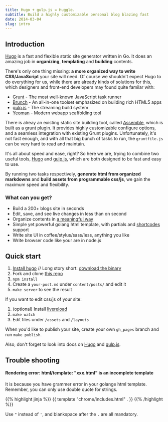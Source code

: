 ```yaml
---
title: Hugo + gulp.js = Huggle.
subtitle: Build a highly customizable personal blog blazing fast
date: 2014-03-04
slug: intro
---
```


## Introduction

[Hugo](http://hugo.spf13.com/) is a fast and flexible static site generator written in Go.
It does an amazing job in **organizing**, **templating** and **building** contents.

There's only one thing missing: **a more organized way to write CSS/JavaScript** your site will need.
Of course we shouldn't expect Hugo to do everything for us, while there are already kinds
of solutions for this, which designers and front-end developers may found quite familar with:

- [Grunt](http://gruntjs.com/)      - The most well-known JavaScript task runner
- [Brunch](http://brunch.io/)       - An all-in-one toolset emphasized on building rich HTML5 apps
- [gulp.js](http://gulpjs.com/)     - The streaming build system
- [Yeoman](http://yeoman.io/)       - Modern webapp scaffolding tool


There is alreay an existing static site building tool, called [Assemble](http://assemble.io/),
which is built as a grunt plugin. It provides highly customizable configure options,
and a seamless integration with existing Grunt plugins. Unfortunately, it's not fast enough,
and with all that big bunch of tasks to run, the `gruntfile.js` can be very hard to read and maintain.

It's all about speed and ease, right? So here we are, trying to combine two useful tools, 
[Hugo](http://hugo.spf13.com/) and [gulp.js](http://gulpjs.com/), which are both designed to be
fast and easy to use.


By running two tasks respectively, **generate html from organized markdowns** and
**build assets from programmable css/js**, we gain the maximum speed and flexibility.

### What can you get?

- Build a 200+ blogs site in seconds
- Edit, save, and see live changes in less than on second
- Organize contents in [a meaningful way](http://hugo.spf13.com/content/organization)
- Simple yet powerful golang html template, with partials and [shortcodes](http://hugo.spf13.com/extras/shortcodes) support
- Write site UI in coffee/stylus/sass/less, anything you like
- Write browser code like your are in node.js

## Quick start

1. [Install hugo](http://hugo.spf13.com/overview/installing) //
   Long story short: [download the binary](https://github.com/spf13/hugo/releases)
1. Fork and clone [this repo](https://github.com/ktmud/huggle)
1. `npm install`
1. Create a `your-post.md` under `content/posts/` and edit it
1. `make server` to see the result

If you want to edit css/js of your site:

1. (optional) Install [livereload](https://chrome.google.com/webstore/detail/livereload/jnihajbhpnppcggbcgedagnkighmdlei)
1. `make watch`
1. Edit files under `/assets` and `/layouts`

When you'd like to publish your site, create your own `gh_pages` branch and run `make publish`.

Also, don't forget to look into docs on [Hugo](http://hugo.spf13.com/) and [gulp.js](http://gulpjs.com/).

## Trouble shooting

#### Rendering error: html/template: "xxx.html" is an incomplete template

It is because you have grammer error in your golange html template.
Remember, you can only use double quote for strings.

{{% highlight jinja %}}
{{ template "chrome/includes.html" . }}
{{% /highlight %}}

Use `"` instead of `'`, and blankspace after the `.` are all mandatory.
